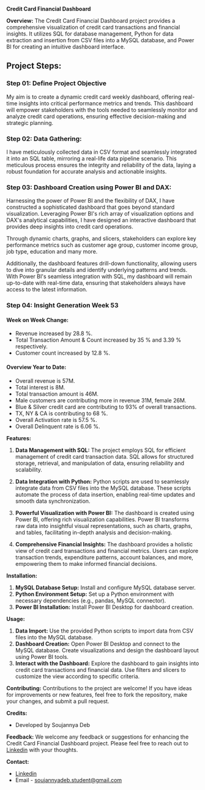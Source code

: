 **Credit Card Financial Dashboard**

**Overview:**
The Credit Card Financial Dashboard project provides a comprehensive visualization of credit card transactions and financial insights. It utilizes SQL for database management, Python for data extraction and insertion from CSV files into a MySQL database, and Power BI for creating an intuitive dashboard interface.

## Project Steps:

### Step 01: Define Project Objective

My aim is to create a dynamic credit card weekly dashboard, offering real-time insights into critical performance metrics and trends. This dashboard will empower stakeholders with the tools needed to seamlessly monitor and analyze credit card operations, ensuring effective decision-making and strategic planning.


### Step 02: Data Gathering:

I have meticulously collected data in CSV format and seamlessly integrated it into an SQL table, mirroring a real-life data pipeline scenario. This meticulous process ensures the integrity and reliability of the data, laying a robust foundation for accurate analysis and actionable insights.


### Step 03: Dashboard Creation using Power BI and DAX:

Harnessing the power of Power BI and the flexibility of DAX, I have constructed a sophisticated dashboard that goes beyond standard visualization. Leveraging Power BI's rich array of visualization options and DAX's analytical capabilities, I have designed an interactive dashboard that provides deep insights into credit card operations.

Through dynamic charts, graphs, and slicers, stakeholders can explore key performance metrics such as customer age group, customer income group, job type, education and many more.

Additionally, the dashboard features drill-down functionality, allowing users to dive into granular details and identify underlying patterns and trends. With Power BI's seamless integration with SQL, my dashboard will remain up-to-date with real-time data, ensuring that stakeholders always have access to the latest information.

### Step 04: Insight Generation Week 53

#### Week on Week Change:
- Revenue increased by 28.8 %.
- Total Transaction Amount & Count increased by 35 % and 3.39 % respectively.
- Customer count increased by 12.8 %.

#### Overview Year to Date:
- Overall revenue is 57M.
- Total interest is 8M.
- Total transaction amount is 46M.
- Male customers are contributing more in revenue 31M, female 26M.
- Blue & Silver credit card are contributing to 93% of overall
transactions.
- TX, NY & CA is contributing to 68 %.
- Overall Activation rate is 57.5 %.
- Overall Delinquent rate is 6.06 %.



**Features:**
1. **Data Management with SQL:** The project employs SQL for efficient management of credit card transaction data. SQL allows for structured storage, retrieval, and manipulation of data, ensuring reliability and scalability.

2. **Data Integration with Python:** Python scripts are used to seamlessly integrate data from CSV files into the MySQL database. These scripts automate the process of data insertion, enabling real-time updates and smooth data synchronization.

3. **Powerful Visualization with Power BI:** The dashboard is created using Power BI, offering rich visualization capabilities. Power BI transforms raw data into insightful visual representations, such as charts, graphs, and tables, facilitating in-depth analysis and decision-making.

4. **Comprehensive Financial Insights:** The dashboard provides a holistic view of credit card transactions and financial metrics. Users can explore transaction trends, expenditure patterns, account balances, and more, empowering them to make informed financial decisions.

**Installation:**
1. **MySQL Database Setup:** Install and configure MySQL database server.
2. **Python Environment Setup:** Set up a Python environment with necessary dependencies (e.g., pandas, MySQL connector).
3. **Power BI Installation:** Install Power BI Desktop for dashboard creation.

**Usage:**
1. **Data Import:** Use the provided Python scripts to import data from CSV files into the MySQL database.
2. **Dashboard Creation:** Open Power BI Desktop and connect to the MySQL database. Create visualizations and design the dashboard layout using Power BI tools.
3. **Interact with the Dashboard:** Explore the dashboard to gain insights into credit card transactions and financial data. Use filters and slicers to customize the view according to specific criteria.

**Contributing:**
Contributions to the project are welcome! If you have ideas for improvements or new features, feel free to fork the repository, make your changes, and submit a pull request.


**Credits:**
- Developed by Soujannya Deb


**Feedback:**
We welcome any feedback or suggestions for enhancing the Credit Card Financial Dashboard project. Please feel free to reach out to [Linkedin](https://www.linkedin.com/in/soujannya-deb/) with your thoughts.

**Contact:**
- [Linkedin](https://www.linkedin.com/in/soujannya-deb/)
- Email - soujannyadeb.student@gmail.com
